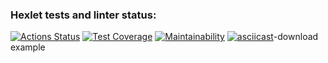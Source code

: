 ### Hexlet tests and linter status:
[![Actions Status](https://github.com/FeoktistovAE/python-project-51/workflows/hexlet-check/badge.svg)](https://github.com/FeoktistovAE/python-project-51/actions)
[![Test Coverage](https://api.codeclimate.com/v1/badges/139d185ebd325cd5cd73/test_coverage)](https://codeclimate.com/github/FeoktistovAE/python-project-51/test_coverage)
[![Maintainability](https://api.codeclimate.com/v1/badges/139d185ebd325cd5cd73/maintainability)](https://codeclimate.com/github/FeoktistovAE/python-project-51/maintainability)
[![asciicast](https://asciinema.org/a/3KHCFB1K8ruOGIZPY4WDDhKtU.svg)](https://asciinema.org/a/3KHCFB1K8ruOGIZPY4WDDhKtU)-download example